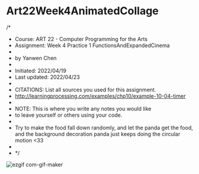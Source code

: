 # Art22Week4AnimatedCollage

/*
 * Course: ART 22  - Computer Programming for the Arts
 * Assignment: Week 4 Practice 1 FunctionsAndExpandedCinema
 *
 * by Yanwen Chen
 *
 * Initiated: 2022/04/19
 * Last updated: 2022/04/23
 *
 * CITATIONS: List all sources you used for this assignment.
 * http://learningprocessing.com/examples/chp10/example-10-04-timer
 *
 * NOTE: This is where you write any notes you would like
 * to leave yourself or others using your code.
 *
 * Try to make the food fall down randomly, and let the panda get the food, and the background decoration panda just keeps doing the circular motion <33
 *
 * */

![ezgif com-gif-maker](https://user-images.githubusercontent.com/91364746/164957981-f181f7d6-3f41-4994-af60-7bef5e08eaa8.gif)
